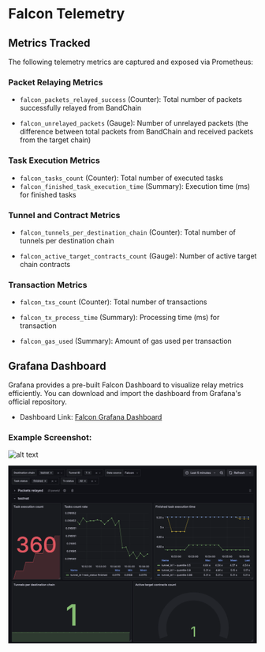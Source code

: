 # Falcon Telemetry

## Metrics Tracked

The following telemetry metrics are captured and exposed via Prometheus:

### Packet Relaying Metrics

- `falcon_packets_relayed_success` (Counter): Total number of packets successfully relayed from BandChain

- `falcon_unrelayed_packets` (Gauge): Number of unrelayed packets (the difference between total packets from BandChain and received packets from the target chain)

### Task Execution Metrics

- `falcon_tasks_count` (Counter): Total number of executed tasks
- `falcon_finished_task_execution_time` (Summary): Execution time (ms) for finished tasks

### Tunnel and Contract Metrics 
- `falcon_tunnels_per_destination_chain` (Counter): Total number of tunnels per destination chain

- `falcon_active_target_contracts_count` (Gauge): Number of active target chain contracts

### Transaction Metrics
- `falcon_txs_count` (Counter): Total number of transactions

- `falcon_tx_process_time` (Summary): Processing time (ms) for transaction

- `falcon_gas_used` (Summary): Amount of gas used per transaction

## Grafana Dashboard
Grafana provides a pre-built Falcon Dashboard to visualize relay metrics efficiently. You can download and import the dashboard from Grafana's official repository.


- Dashboard Link: [Falcon Grafana Dashboard](https://grafana.com/grafana/dashboards/23038-falcon/)

### Example Screenshot:
![alt text](packet-relayed.png)

![alt text](example-destination-chain.png)

